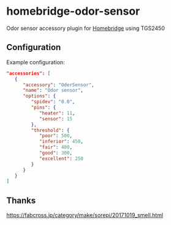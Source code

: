 # homebridge-odor-sensor

Odor sensor accessory plugin for [Homebridge](https://github.com/homebridge/homebridge) using TGS2450

## Configuration

Example configuration:

```json
"accessories": [
   {
      "accessory": "OderSensor",
      "name": "Odor sensor",
      "options": {
         "spidev": "0.0",
         "pins": {
            "heater": 11,
            "sensor": 15
         },
         "threshold": {
            "poor": 500,
            "inferior": 450,
            "fair": 400,
            "good": 300,
            "excellent": 250
         }
      }
   }
]
```

## Thanks

https://fabcross.jp/category/make/sorepi/20171019_smell.html
